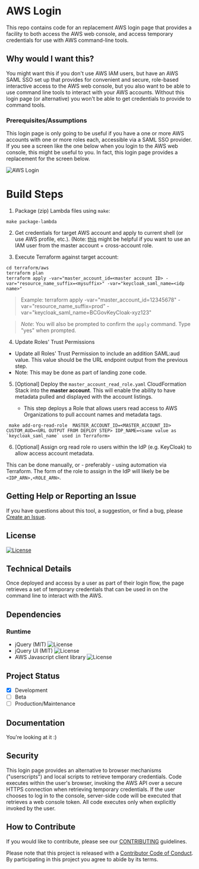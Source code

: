 # AWS Login

This repo contains code for an replacement AWS login page that provides a facility to both access the AWS web console, and access temporary credentials for use with AWS command-line tools.

## Why would I want this?

You might want this if you don't use AWS IAM users, but have an AWS SAML SSO set up that provides for convenient and secure, role-based interactive access to the AWS web console, but you also want to be able to use command line tools to interact with your AWS accounts.  Without this login page (or alternative) you won't be able to get credentials to provide to command tools.  

### Prerequisites/Assumptions

This login page is only going to be useful if you have a one or more AWS accounts with one or more roles each, accessible via a SAML SSO provider.  If you see a screen like the one below when you login to the AWS web console, this might be useful to you.  In fact, this login page provides a replacement for the screen below.

![AWS Login](images/aws_sso_login.png)


# Build Steps

1. Package (zip) Lambda files using `make`:
```shell script
make package-lambda 
```

2. Get credentials for target AWS account and apply to current shell (or use AWS profile, etc.). (Note: [this](https://docs.aws.amazon.com/cli/latest/userguide/cli-configure-role.html#cli-configure-role-xaccount) might be helpful if you want to use an IAM user from the master account + cross-account role.

3. Execute Terraform against target account:

```shell script
cd terraform/aws
terraform plan
terraform apply -var="master_account_id=<master account ID> -var="resource_name_suffix=<mysuffix>" -var="keycloak_saml_name=<idp name>"
```

> Example: terraform apply -var="master_account_id=12345678" -var="resource_name_suffix=prod" -var="keycloak_saml_name=BCGovKeyCloak-xyz123"

> _Note_:  You will also be prompted to confirm the `apply` command. Type "yes" when prompted.

4.  Update Roles' Trust Permissions
- Update all Roles' Trust Permission to include an addition SAML:aud value. This value should be the URL endpoint output from the previous step.
- Note: This may be done as part of landing zone code.

5. [Optional] Deploy the ``master_account_read_role.yaml`` CloudFormation Stack into the **master account**. This will enable the ability to have metadata pulled and displayed with the account listings.

    - This step deploys a Role that allows users read access to AWS Organizations to pull account names and metadata tags. 
    
```shell script
 make add-org-read-role  MASTER_ACCOUNT_ID=<MASTER_ACCOUNT_ID> CUSTOM_AUD=<URL OUTPUT FROM DEPLOY STEP> IDP_NAME=<same value as `keycloak_saml_name` used in Terraform>
```

6. [Optional] Assign org read role ro users within the IdP (e.g. KeyCloak) to allow access account metadata.

This can be done manually, or - preferably - using automation via Terraform.  The form of the role to assign in the IdP will likely be be `<IDP_ARN>,<ROLE_ARN>`.

## Getting Help or Reporting an Issue

If you have questions about this tool, a suggestion, or find a bug, please [Create an Issue](https://github.com/BCDevOps/aws-saml2sts-bookmarklet/issues/new).


## License
[![License](https://img.shields.io/badge/License-Apache%202.0-blue.svg)](./LICENSE)


## Technical Details

Once deployed and access by a user as part of their login flow, the page retrieves a set of temporary credentials that can be used in on the command line to interact with the AWS.        

## Dependencies

### Runtime
* jQuery (MIT) ![License](https://img.shields.io/badge/License-MIT-green.svg)
* jQuery UI (MIT) ![License](https://img.shields.io/badge/License-MIT-green.svg)
* AWS Javascript client library ![License](https://img.shields.io/badge/License-Apache%202.0-blue.svg)

## Project Status
- [x] Development
- [ ] Beta
- [ ] Production/Maintenance

## Documentation

You're looking at it :)

## Security

This login page provides an alternative to browser mechanisms ("userscripts") and local scripts to retrieve temporary credentials.  Code executes within the user's browser, invoking the AWS API over a secure HTTPS connection when retrieving temporary credentials.  If the user chooses to log in to the console, server-side code will be executed that retrieves a web console token.  All code executes only when explicitly invoked by the user.

## How to Contribute
 
If you would like to contribute, please see our [CONTRIBUTING](CONTRIBUTING.md) guidelines.

Please note that this project is released with a [Contributor Code of Conduct](CODE_OF_CONDUCT.md). 
By participating in this project you agree to abide by its terms.
